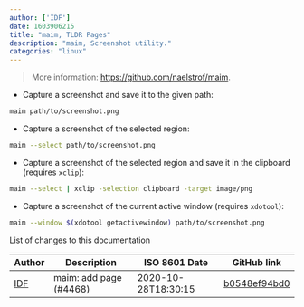 ```yaml
---
author: ['IDF']
date: 1603906215
title: "maim, TLDR Pages"
description: "maim, Screenshot utility."
categories: "linux"
---
```

> More information: <https://github.com/naelstrof/maim>.

- Capture a screenshot and save it to the given path:

```bash
maim path/to/screenshot.png
```

- Capture a screenshot of the selected region:

```bash
maim --select path/to/screenshot.png
```

- Capture a screenshot of the selected region and save it in the clipboard (requires `xclip`):

```bash
maim --select | xclip -selection clipboard -target image/png
```

- Capture a screenshot of the current active window (requires `xdotool`):

```bash
maim --window $(xdotool getactivewindow) path/to/screenshot.png
```
List of changes to this documentation


Author | Description | ISO 8601 Date | GitHub link
------|-----|-----|-----
[IDF](mailto:idf31@protonmail.com) | maim: add page (#4468) | 2020-10-28T18:30:15 | [b0548ef94bd0](https://github.com/tldr-pages/tldr/commit/b0548ef94bd0bbd730bc1990b4d9e7589d8d937b)

